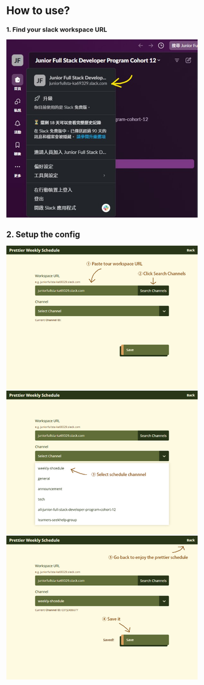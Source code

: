 # How to use?

### 1. Find your slack workspace URL

![](find_url.jpg)

## 2. Setup the config

![](doc/setting_step_1.jpg)
![](doc/setting_step_2.jpg)
![](doc/setting_step_3.jpg)
